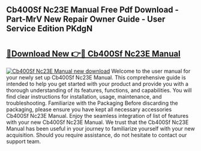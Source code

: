 ## Cb400Sf Nc23E Manual Free Pdf Download - Part-MrV New Repair Owner Guide - User Service Edition PKdgN

# <h2><a href="http://bc63574.oget.top/?id=Cb400Sf+Nc23E+Manual">🔗Download New 👉🔴 Cb400Sf Nc23E Manual</a></h2>

[![Cb400Sf Nc23E Manual new download](https://i.imgur.com/5g1atiW.png)](http://bc63574.oget.top/?id=Cb400Sf+Nc23E+Manual)
Welcome to the user manual for your newly set up Cb400Sf Nc23E Manual. This comprehensive guide is intended to help you get started with your product and provide you with a thorough understanding of its features, functions, and capabilities. You will find clear instructions for installation, usage, maintenance, and troubleshooting. Familiarize with the Packaging Before discarding the packaging, please ensure you have kept all necessary accessories Cb400Sf Nc23E Manual. Enjoy the seamless integration of list of features with your new Cb400Sf Nc23E Manual. We trust that the Cb400Sf Nc23E Manual has been useful in your journey to familiarize yourself with your new acquisition. Should you require assistance, do not hesitate to contact our support team.
